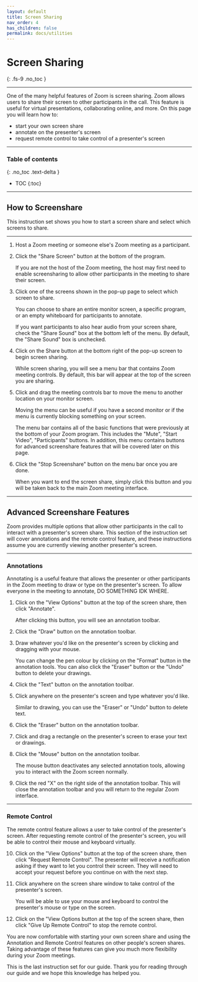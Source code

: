 ```yaml
---
layout: default
title: Screen Sharing
nav_order: 4
has_children: false
permalink: docs/utilities
---
```


# Screen Sharing
{: .fs-9 .no_toc }

---

One of the many helpful features of Zoom is screen sharing. Zoom allows users to share their screen to other participants in the call. This feature is useful for virtual presentations, collaborating online, and more. On this page you will learn how to: 

* start your own screen share
* annotate on the presenter's screen
* request remote control to take control of a presenter's screen

---

### Table of contents
{: .no_toc .text-delta }
* TOC
{:toc}


---

## How to Screenshare

This instruction set shows you how to start a screen share and select which screens to share.

---
1. Host a Zoom meeting or someone else's Zoom meeting as a participant.
2. Click the "Share Screen" button at the bottom of the program.


	If you are not the host of the Zoom meeting, the host may first need to enable screensharing to allow other participants in the meeting to share their screen. 
	
3. Click one of the screens shown in the pop-up page to select which screen to share.

	You can choose to share an entire monitor screen, a specific program, or an empty whiteboard for participants to annotate.

	If you want participants to also hear audio from your screen share, check the "Share Sound" box at the bottom left of the menu. By default, the "Share Sound" box is unchecked.
	
4. Click on the Share button at the bottom right of the pop-up screen to begin screen sharing.

	While screen sharing, you will see a menu bar that contains Zoom meeting controls. By default, this bar will appear at the top of the screen you are sharing.
	
5. Click and drag the meeting controls bar to move the menu to another location on your monitor screen.

	Moving the menu can be useful if you have a second monitor or if the menu is currently blocking something on your screen. 

	The menu bar contains all of the basic functions that were previously at the bottom of your Zoom program. This includes the "Mute", "Start Video", "Participants" buttons. In addition, this menu contains buttons for advanced screenshare features that will be covered later on this page.

6. Click the "Stop Screenshare" button on the menu bar once you are done.

	When you want to end the screen share, simply click this button and you will be taken back to the main Zoom meeting interface.


---
## Advanced Screenshare Features
Zoom provides multiple options that allow other participants in the call to interact with a presenter's screen share. This section of the instruction set will cover annotations and the remote control feature, and these instructions assume you are currently viewing another presenter's screen.

---
### Annotations 
Annotating is a useful feature that allows the presenter or other participants in the Zoom meeting to draw or type on the presenter's screen. To allow everyone in the meeting to annotate, DO SOMETHING IDK WHERE.

1. Click on the "View Options" button at the top of the screen share, then click "Annotate".

	After clicking this button, you will see an annotation toolbar.
	
2. Click the "Draw" button on the annotation toolbar.
3. Draw whatever you'd like on the presenter's screen by clicking and dragging with your mouse.

	You can change the pen colour by clicking on the "Format" button in the annotation tools. You can also click the "Eraser" button or the "Undo" button to delete your drawings.

4. Click the "Text" button on the annotation toolbar.
5. Click anywhere on the presenter's screen and type whatever you'd like.
	
	Similar to drawing, you can use the "Eraser" or "Undo" button to delete text.
6. Click the "Eraser" button on the annotation toolbar. 
7. Click and drag a rectangle on the presenter's screen to erase your text or drawings.
8. Click the "Mouse" button on the annotation toolbar.
	
	The mouse button deactivates any selected annotation tools, allowing you to interact with the Zoom screen normally.
9. Click the red "X" on the right side of the annotation toolbar.
	This will close the annotation toolbar and you will return to the regular Zoom interface.

---
### Remote Control 
The remote control feature allows a user to take control of the presenter's screen. After requesting remote control of the presenter's screen, you will be able to control their mouse and keyboard virtually.

10. Click on the "View Options" button at the top of the screen share, then click "Request Remote Control".
	The presenter will receive a notification asking if they want to let you control their screen. They will need to accept your request before you continue on with the next step.
11. Click anywhere on the screen share window to take control of the presenter's screen.

	You will be able to use your mouse and keyboard to control the presenter's mouse or type on the screen.

12. Click on the "View Options button at the top of the screen share, then click "Give Up Remote Control" to stop the remote control.

You are now comfortable with starting your own screen share and using the Annotation and Remote Control features on other people's screen shares. Taking advantage of these features can give you much more flexibility during your Zoom meetings. 

This is the last instruction set for our guide. Thank you for reading through our guide and we hope this knowledge has helped you.
